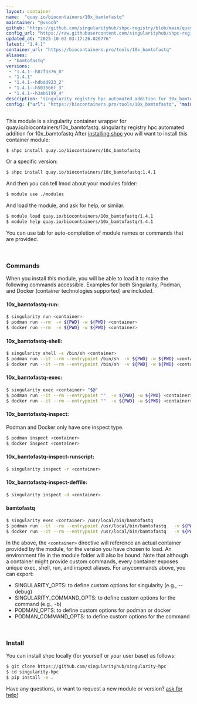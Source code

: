 ```yaml
---
layout: container
name:  "quay.io/biocontainers/10x_bamtofastq"
maintainer: "@vsoch"
github: "https://github.com/singularityhub/shpc-registry/blob/main/quay.io/biocontainers/10x_bamtofastq/container.yaml"
config_url: "https://raw.githubusercontent.com/singularityhub/shpc-registry/main/quay.io/biocontainers/10x_bamtofastq/container.yaml"
updated_at: "2025-10-03 03:17:26.026776"
latest: "1.4.1"
container_url: "https://biocontainers.pro/tools/10x_bamtofastq"
aliases:
 - "bamtofastq"
versions:
 - "1.4.1--h87f3376_0"
 - "1.4.1"
 - "1.4.1--hdbdd923_2"
 - "1.4.1--h503566f_3"
 - "1.4.1--h3ab6199_4"
description: "singularity registry hpc automated addition for 10x_bamtofastq"
config: {"url": "https://biocontainers.pro/tools/10x_bamtofastq", "maintainer": "@vsoch", "description": "singularity registry hpc automated addition for 10x_bamtofastq", "latest": {"1.4.1": "sha256:405ece97fda53a5e3e26a7d11171a3f46e86652c9aaaa02444f096efac450da5"}, "tags": {"1.4.1--h87f3376_0": "sha256:d17a4d02513ca386d2628f2c7e8eb6af0556e108f35d9d4b2b2a593394911981", "1.4.1": "sha256:405ece97fda53a5e3e26a7d11171a3f46e86652c9aaaa02444f096efac450da5", "1.4.1--hdbdd923_2": "sha256:cccdfecf37a2ecd75a8c0a828e2e85e974252d6988c7100c7b47c9f14c2c4999", "1.4.1--h503566f_3": "sha256:0b3b50b5003eb5066c84bf06756289b9674ed8b68a1f7ec78b3fcf6e771050a3", "1.4.1--h3ab6199_4": "sha256:45bff5f906da6a9695dc3a03c023e969880e2a43d0d5d1a95cb5ff30cc4aca5f"}, "docker": "quay.io/biocontainers/10x_bamtofastq", "aliases": {"bamtofastq": "/usr/local/bin/bamtofastq"}}
---
```


This module is a singularity container wrapper for quay.io/biocontainers/10x_bamtofastq.
singularity registry hpc automated addition for 10x_bamtofastq
After [installing shpc](#install) you will want to install this container module:


```bash
$ shpc install quay.io/biocontainers/10x_bamtofastq
```

Or a specific version:

```bash
$ shpc install quay.io/biocontainers/10x_bamtofastq:1.4.1
```

And then you can tell lmod about your modules folder:

```bash
$ module use ./modules
```

And load the module, and ask for help, or similar.

```bash
$ module load quay.io/biocontainers/10x_bamtofastq/1.4.1
$ module help quay.io/biocontainers/10x_bamtofastq/1.4.1
```

You can use tab for auto-completion of module names or commands that are provided.

<br>

### Commands

When you install this module, you will be able to load it to make the following commands accessible.
Examples for both Singularity, Podman, and Docker (container technologies supported) are included.

#### 10x_bamtofastq-run:

```bash
$ singularity run <container>
$ podman run --rm  -v ${PWD} -w ${PWD} <container>
$ docker run --rm  -v ${PWD} -w ${PWD} <container>
```

#### 10x_bamtofastq-shell:

```bash
$ singularity shell -s /bin/sh <container>
$ podman run --it --rm --entrypoint /bin/sh  -v ${PWD} -w ${PWD} <container>
$ docker run --it --rm --entrypoint /bin/sh  -v ${PWD} -w ${PWD} <container>
```

#### 10x_bamtofastq-exec:

```bash
$ singularity exec <container> "$@"
$ podman run --it --rm --entrypoint ""  -v ${PWD} -w ${PWD} <container> "$@"
$ docker run --it --rm --entrypoint ""  -v ${PWD} -w ${PWD} <container> "$@"
```

#### 10x_bamtofastq-inspect:

Podman and Docker only have one inspect type.

```bash
$ podman inspect <container>
$ docker inspect <container>
```

#### 10x_bamtofastq-inspect-runscript:

```bash
$ singularity inspect -r <container>
```

#### 10x_bamtofastq-inspect-deffile:

```bash
$ singularity inspect -d <container>
```


#### bamtofastq

```bash
$ singularity exec <container> /usr/local/bin/bamtofastq
$ podman run --it --rm --entrypoint /usr/local/bin/bamtofastq   -v ${PWD} -w ${PWD} <container> -c " $@"
$ docker run --it --rm --entrypoint /usr/local/bin/bamtofastq   -v ${PWD} -w ${PWD} <container> -c " $@"
```



In the above, the `<container>` directive will reference an actual container provided
by the module, for the version you have chosen to load. An environment file in the
module folder will also be bound. Note that although a container
might provide custom commands, every container exposes unique exec, shell, run, and
inspect aliases. For anycommands above, you can export:

 - SINGULARITY_OPTS: to define custom options for singularity (e.g., --debug)
 - SINGULARITY_COMMAND_OPTS: to define custom options for the command (e.g., -b)
 - PODMAN_OPTS: to define custom options for podman or docker
 - PODMAN_COMMAND_OPTS: to define custom options for the command

<br>

### Install

You can install shpc locally (for yourself or your user base) as follows:

```bash
$ git clone https://github.com/singularityhub/singularity-hpc
$ cd singularity-hpc
$ pip install -e .
```

Have any questions, or want to request a new module or version? [ask for help!](https://github.com/singularityhub/singularity-hpc/issues)